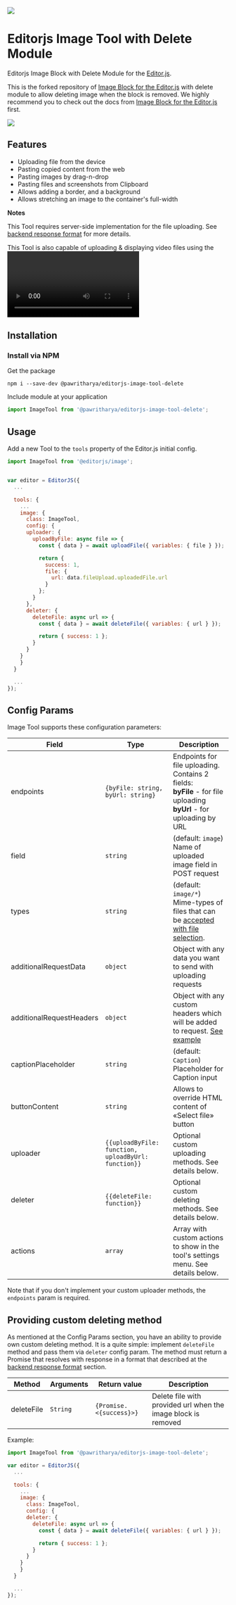 ![](https://badgen.net/badge/editorjs-image-tool-delete/v0.0.2/blue)

# Editorjs Image Tool with Delete Module

Editorjs Image Block with Delete Module for the [Editor.js](https://editorjs.io).

This is the forked repository of [Image Block for the Editor.js](https://github.com/editor-js/image) with delete module to allow deleting image when the block is removed. We highly recommend you to check out the docs from [Image Block for the Editor.js](https://github.com/editor-js/image) first.

![](https://capella.pics/63a03d04-3816-45b2-87b2-d85e556f0066.jpg)

## Features

- Uploading file from the device
- Pasting copied content from the web
- Pasting images by drag-n-drop
- Pasting files and screenshots from Clipboard
- Allows adding a border, and a background
- Allows stretching an image to the container's full-width

**Notes**

This Tool requires server-side implementation for the file uploading. See [backend response format](#server-format) for more details.

This Tool is also capable of uploading & displaying video files using the <video> element. To enable this, specify video mime-types via the 'types' config param.

## Installation

### Install via NPM

Get the package

```shell
npm i --save-dev @pawritharya/editorjs-image-tool-delete
```

Include module at your application

```javascript
import ImageTool from '@pawritharya/editorjs-image-tool-delete';
```

## Usage

Add a new Tool to the `tools` property of the Editor.js initial config.

```javascript
import ImageTool from '@editorjs/image';


var editor = EditorJS({
  ...

  tools: {
    ...
    image: {
      class: ImageTool,
      config: {
      uploader: {
        uploadByFile: async file => {
          const { data } = await uploadFile({ variables: { file } });

          return {
            success: 1,
            file: {
              url: data.fileUpload.uploadedFile.url
            }
          };
        }
      },
      deleter: {
        deleteFile: async url => {
          const { data } = await deleteFile({ variables: { url } });

          return { success: 1 };
        }
      }
    }
    }
  }

  ...
});
```

## Config Params

Image Tool supports these configuration parameters:

| Field                    | Type                                                | Description                                                                                                                                                                             |
| ------------------------ | --------------------------------------------------- | --------------------------------------------------------------------------------------------------------------------------------------------------------------------------------------- |
| endpoints                | `{byFile: string, byUrl: string}`                   | Endpoints for file uploading. <br> Contains 2 fields: <br> **byFile** - for file uploading <br> **byUrl** - for uploading by URL                                                        |
| field                    | `string`                                            | (default: `image`) Name of uploaded image field in POST request                                                                                                                         |
| types                    | `string`                                            | (default: `image/*`) Mime-types of files that can be [accepted with file selection](https://github.com/codex-team/ajax#accept-string).                                                  |
| additionalRequestData    | `object`                                            | Object with any data you want to send with uploading requests                                                                                                                           |
| additionalRequestHeaders | `object`                                            | Object with any custom headers which will be added to request. [See example](https://github.com/codex-team/ajax/blob/e5bc2a2391a18574c88b7ecd6508c29974c3e27f/README.md#headers-object) |
| captionPlaceholder       | `string`                                            | (default: `Caption`) Placeholder for Caption input                                                                                                                                      |
| buttonContent            | `string`                                            | Allows to override HTML content of «Select file» button                                                                                                                                 |
| uploader                 | `{{uploadByFile: function, uploadByUrl: function}}` | Optional custom uploading methods. See details below.                                                                                                                                   |
| deleter                  | `{{deleteFile: function}}`                          | Optional custom deleting methods. See details below.                                                                                                                                    |
| actions                  | `array`                                             | Array with custom actions to show in the tool's settings menu. See details below.                                                                                                       |

Note that if you don't implement your custom uploader methods, the `endpoints` param is required.

## Providing custom deleting method

As mentioned at the Config Params section, you have an ability to provide own custom deleting method.
It is a quite simple: implement `deleteFile` method and pass them via `deleter` config param.
The method must return a Promise that resolves with response in a format that described at the [backend response format](#server-format) section.

| Method     | Arguments | Return value            | Description                                                   |
| ---------- | --------- | ----------------------- | ------------------------------------------------------------- |
| deleteFile | `String`  | `{Promise.<{success}>}` | Delete file with provided url when the image block is removed |

Example:

```js
import ImageTool from '@pawritharya/editorjs-image-tool-delete';

var editor = EditorJS({
  ...

  tools: {
    ...
    image: {
      class: ImageTool,
      config: {
      deleter: {
        deleteFile: async url => {
          const { data } = await deleteFile({ variables: { url } });

          return { success: 1 };
        }
      }
    }
    }
  }

  ...
});
```
